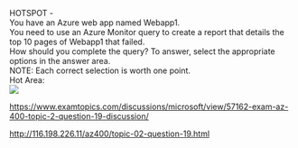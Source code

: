 HOTSPOT -<br/>You have an Azure web app named Webapp1.<br/>You need to use an Azure Monitor query to create a report that details the top 10 pages of Webapp1 that failed.<br/>How should you complete the query? To answer, select the appropriate options in the answer area.<br/>NOTE: Each correct selection is worth one point.<br/>Hot Area:<br/><img src="https://www.examtopics.com/assets/media/exam-media/04257/0006400001.png" class="in-exam-image"/><br/><p><a href="https://www.examtopics.com/discussions/microsoft/view/57162-exam-az-400-topic-2-question-19-discussion/">https://www.examtopics.com/discussions/microsoft/view/57162-exam-az-400-topic-2-question-19-discussion/</a></p><p><a href="http://116.198.226.11/az400/topic-02-question-19.html">http://116.198.226.11/az400/topic-02-question-19.html</a></p><script src="https://giscus.app/client.js"                    data-repo="azsamples/az204"                    data-repo-id="R_kgDOMRXzDQ"                    data-category="General"                    data-category-id="DIC_kwDOMRXzDc4Cgi27"                    data-mapping="pathname"                    data-strict="0"                    data-reactions-enabled="0"                    data-emit-metadata="0"                    data-input-position="bottom"                    data-theme="preferred_color_scheme"                    data-lang="en"                    crossorigin="anonymous"                    async>                    </script>